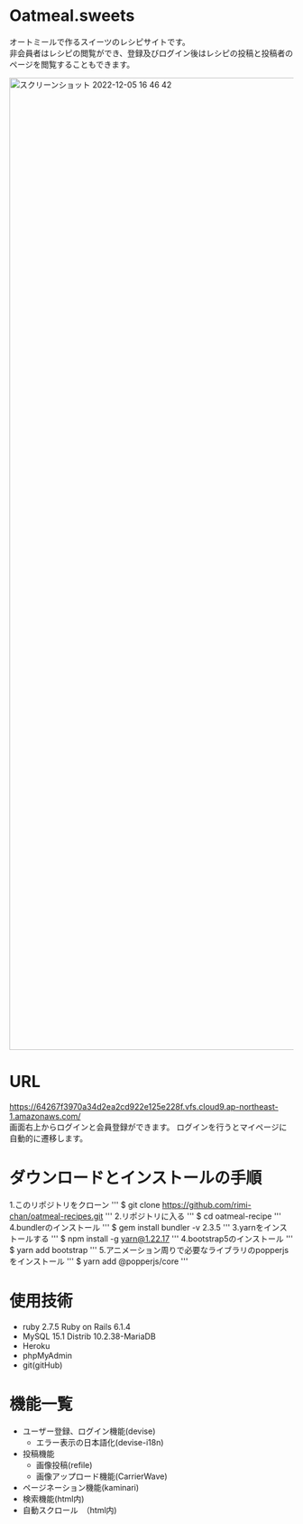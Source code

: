  # Oatmeal.sweets
  
  オートミールで作るスイーツのレシピサイトです。<br >
  非会員者はレシピの閲覧ができ、登録及びログイン後はレシピの投稿と投稿者のページを閲覧することもできます。<br >
  
  
  <img width="1723" alt="スクリーンショット 2022-12-05 16 46 42" src="https://user-images.githubusercontent.com/104556347/205592969-aa7cc696-463a-4c51-84d4-6f97a8782fb7.png">
  
  
 # URL
  https://64267f3970a34d2ea2cd922e125e228f.vfs.cloud9.ap-northeast-1.amazonaws.com/<br >
  画面右上からログインと会員登録ができます。
  ログインを行うとマイページに自動的に遷移します。<br >
  
 # ダウンロードとインストールの手順
 1.このリポジトリをクローン
 '''
 $ git clone https://github.com/rimi-chan/oatmeal-recipes.git
 '''
 2.リポジトリに入る
 '''
 $ cd oatmeal-recipe
 '''
 4.bundlerのインストール
 '''
 $ gem install bundler -v 2.3.5
 '''
 3.yarnをインストールする
 '''
 $ npm install -g yarn@1.22.17
 '''
 4.bootstrap5のインストール
 '''
 $ yarn add bootstrap
 '''
 5.アニメーション周りで必要なライブラリのpopperjsをインストール
 '''
 $ yarn add @popperjs/core
 '''
  
 # 使用技術
  - ruby 2.7.5
   Ruby on Rails 6.1.4
  - MySQL 15.1 Distrib 10.2.38-MariaDB
  - Heroku
  - phpMyAdmin
  - git(gitHub) 
  
 # 機能一覧
- ユーザー登録、ログイン機能(devise)
  - エラー表示の日本語化(devise-i18n)
- 投稿機能
  - 画像投稿(refile)
  - 画像アップロード機能(CarrierWave)
- ページネーション機能(kaminari)
- 検索機能(html内)
- 自動スクロール　（html内)
